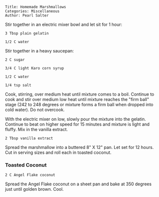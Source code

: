 ~~~ recipe-info
Title: Homemade Marshmallows
Categories: Miscellaneous
Author: Pearl Salter
~~~

Stir together in an electric mixer bowl and let sit for 1 hour:

~~~ recipe-ingredients
3 Tbsp plain gelatin

1/2 C water
~~~

Stir together in a heavy saucepan:

~~~ recipe-ingredients
2 C sugar

3/4 C light Karo corn syrup

1/2 C water

1/4 tsp salt
~~~

Cook, stirring, over medium heat until mixture comes to a boil. Continue to cook and stir over
medium low heat until mixture reaches the "firm ball" stage (242 to 248 degrees or mixture forms a
firm ball when dropped into cold water). Do not overcook.

With the electric mixer on low, slowly pour the mixture into the gelatin. Continue to beat on higher
speed for 15 minutes and mixture is light and fluffy. Mix in the vanilla extract.

~~~ recipe-ingredients
2 Tbsp vanilla extract
~~~

Spread the marshmallow into a buttered 8" X 12" pan. Let set for 12 hours. Cut in serving sizes and
roll each in toasted coconut.


### Toasted Coconut

~~~ recipe-ingredients
2 C Angel Flake coconut
~~~

Spread the Angel Flake coconut on a sheet pan and bake at 350 degrees just until golden brown. Cool.
